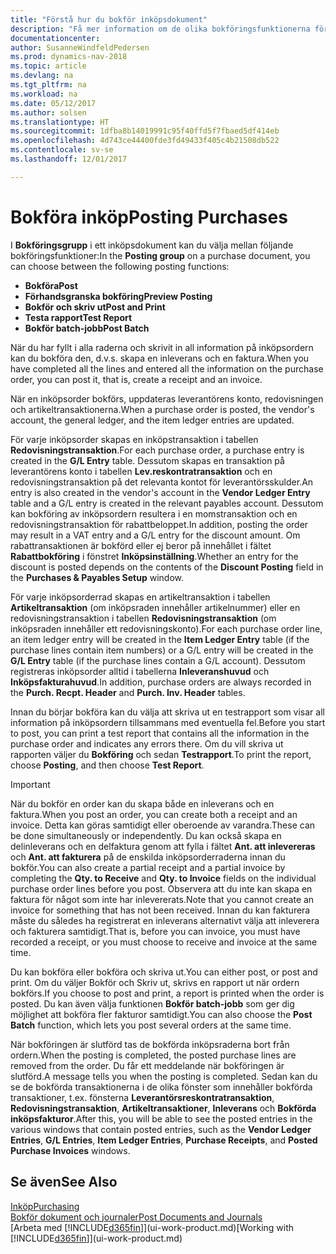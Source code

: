 ```yaml
---
title: "Förstå hur du bokför inköpsdokument"
description: "Få mer information om de olika bokföringsfunktionerna för att bokföra inköpsdokument."
documentationcenter: 
author: SusanneWindfeldPedersen
ms.prod: dynamics-nav-2018
ms.topic: article
ms.devlang: na
ms.tgt_pltfrm: na
ms.workload: na
ms.date: 05/12/2017
ms.author: solsen
ms.translationtype: HT
ms.sourcegitcommit: 1dfba8b14019991c95f40ffd5f7fbaed5df414eb
ms.openlocfilehash: 4d743ce44400fde3fd49433f405c4b21508db522
ms.contentlocale: sv-se
ms.lasthandoff: 12/01/2017

---
```

# <a name="posting-purchases"></a><span data-ttu-id="7a48b-103">Bokföra inköp</span><span class="sxs-lookup"><span data-stu-id="7a48b-103">Posting Purchases</span></span>
<span data-ttu-id="7a48b-104">I **Bokföringsgrupp** i ett inköpsdokument kan du välja mellan följande bokföringsfunktioner:</span><span class="sxs-lookup"><span data-stu-id="7a48b-104">In the **Posting group** on a purchase document, you can choose between the following posting functions:</span></span>

* <span data-ttu-id="7a48b-105">**Bokföra**</span><span class="sxs-lookup"><span data-stu-id="7a48b-105">**Post**</span></span>
* <span data-ttu-id="7a48b-106">**Förhandsgranska bokföring**</span><span class="sxs-lookup"><span data-stu-id="7a48b-106">**Preview Posting**</span></span>
* <span data-ttu-id="7a48b-107">**Bokför och skriv ut**</span><span class="sxs-lookup"><span data-stu-id="7a48b-107">**Post and Print**</span></span>
* <span data-ttu-id="7a48b-108">**Testa rapport**</span><span class="sxs-lookup"><span data-stu-id="7a48b-108">**Test Report**</span></span>
* <span data-ttu-id="7a48b-109">**Bokför batch-jobb**</span><span class="sxs-lookup"><span data-stu-id="7a48b-109">**Post Batch**</span></span>

<span data-ttu-id="7a48b-110">När du har fyllt i alla raderna och skrivit in all information på inköpsordern kan du bokföra den, d.v.s. skapa en inleverans och en faktura.</span><span class="sxs-lookup"><span data-stu-id="7a48b-110">When you have completed all the lines and entered all the information on the purchase order, you can post it, that is, create a receipt and an invoice.</span></span>

<span data-ttu-id="7a48b-111">När en inköpsorder bokförs, uppdateras leverantörens konto, redovisningen och artikeltransaktionerna.</span><span class="sxs-lookup"><span data-stu-id="7a48b-111">When a purchase order is posted, the vendor's account, the general ledger, and the item ledger entries are updated.</span></span>

<span data-ttu-id="7a48b-112">För varje inköpsorder skapas en inköpstransaktion i tabellen **Redovisningstransaktion**.</span><span class="sxs-lookup"><span data-stu-id="7a48b-112">For each purchase order, a purchase entry is created in the **G/L Entry** table.</span></span> <span data-ttu-id="7a48b-113">Dessutom skapas en transaktion på leverantörens konto i tabellen **Lev.reskontratransaktion** och en redovisningstransaktion på det relevanta kontot för leverantörsskulder.</span><span class="sxs-lookup"><span data-stu-id="7a48b-113">An entry is also created in the vendor's account in the **Vendor Ledger Entry** table and a G/L entry is created in the relevant payables account.</span></span> <span data-ttu-id="7a48b-114">Dessutom kan bokföring av inköpsordern resultera i en momstransaktion och en redovisningstransaktion för rabattbeloppet.</span><span class="sxs-lookup"><span data-stu-id="7a48b-114">In addition, posting the order may result in a VAT entry and a G/L entry for the discount amount.</span></span> <span data-ttu-id="7a48b-115">Om rabattransaktionen är bokförd eller ej beror på innehållet i fältet **Rabattbokföring** i fönstret **Inköpsinställning**.</span><span class="sxs-lookup"><span data-stu-id="7a48b-115">Whether an entry for the discount is posted depends on the contents of the **Discount Posting** field in the **Purchases & Payables Setup** window.</span></span>

<span data-ttu-id="7a48b-116">För varje inköpsorderrad skapas en artikeltransaktion i tabellen **Artikeltransaktion** (om inköpsraden innehåller artikelnummer) eller en redovisningstransaktion i tabellen **Redovisningstransaktion** (om inköpsraden innehåller ett redovisningskonto).</span><span class="sxs-lookup"><span data-stu-id="7a48b-116">For each purchase order line, an item ledger entry will be created in the **Item Ledger Entry** table (if the purchase lines contain item numbers) or a G/L entry will be created in the **G/L Entry** table (if the purchase lines contain a G/L account).</span></span> <span data-ttu-id="7a48b-117">Dessutom registreras inköpsorder alltid i tabellerna **Inleveranshuvud** och **Inköpsfakturahuvud**.</span><span class="sxs-lookup"><span data-stu-id="7a48b-117">In addition, purchase orders are always recorded in the **Purch. Recpt. Header** and **Purch. Inv. Header** tables.</span></span>

<span data-ttu-id="7a48b-118">Innan du börjar bokföra kan du välja att skriva ut en testrapport som visar all information på inköpsordern tillsammans med eventuella fel.</span><span class="sxs-lookup"><span data-stu-id="7a48b-118">Before you start to post, you can print a test report that contains all the information in the purchase order and indicates any errors there.</span></span> <span data-ttu-id="7a48b-119">Om du vill skriva ut rapporten väljer du **Bokföring** och sedan **Testrapport**.</span><span class="sxs-lookup"><span data-stu-id="7a48b-119">To print the report, choose **Posting**, and then choose **Test Report**.</span></span>

> [!IMPORTANT]  
>   <span data-ttu-id="7a48b-120">När du bokför en order kan du skapa både en inleverans och en faktura.</span><span class="sxs-lookup"><span data-stu-id="7a48b-120">When you post an order, you can create both a receipt and an invoice.</span></span> <span data-ttu-id="7a48b-121">Detta kan göras samtidigt eller oberoende av varandra.</span><span class="sxs-lookup"><span data-stu-id="7a48b-121">These can be done simultaneously or independently.</span></span> <span data-ttu-id="7a48b-122">Du kan också skapa en delinleverans och en delfaktura genom att fylla i fältet **Ant. att inlevereras** och **Ant. att fakturera** på de enskilda inköpsorderraderna innan du bokför.</span><span class="sxs-lookup"><span data-stu-id="7a48b-122">You can also create a partial receipt and a partial invoice by completing the **Qty. to Receive** and **Qty. to Invoice** fields on the individual purchase order lines before you post.</span></span> <span data-ttu-id="7a48b-123">Observera att du inte kan skapa en faktura för något som inte har inlevererats.</span><span class="sxs-lookup"><span data-stu-id="7a48b-123">Note that you cannot create an invoice for something that has not been received.</span></span> <span data-ttu-id="7a48b-124">Innan du kan fakturera måste du således ha registrerat en inleverans alternativt välja att inleverera och fakturera samtidigt.</span><span class="sxs-lookup"><span data-stu-id="7a48b-124">That is, before you can invoice, you must have recorded a receipt, or you must choose to receive and invoice at the same time.</span></span>

<span data-ttu-id="7a48b-125">Du kan bokföra eller bokföra och skriva ut.</span><span class="sxs-lookup"><span data-stu-id="7a48b-125">You can either post, or post and print.</span></span> <span data-ttu-id="7a48b-126">Om du väljer Bokför och Skriv ut, skrivs en rapport ut när ordern bokförs.</span><span class="sxs-lookup"><span data-stu-id="7a48b-126">If you choose to post and print, a report is printed when the order is posted.</span></span> <span data-ttu-id="7a48b-127">Du kan även välja funktionen **Bokför batch-jobb** som ger dig möjlighet att bokföra fler fakturor samtidigt.</span><span class="sxs-lookup"><span data-stu-id="7a48b-127">You can also choose the **Post Batch** function, which lets you post several orders at the same time.</span></span>

<span data-ttu-id="7a48b-128">När bokföringen är slutförd tas de bokförda inköpsraderna bort från ordern.</span><span class="sxs-lookup"><span data-stu-id="7a48b-128">When the posting is completed, the posted purchase lines are removed from the order.</span></span> <span data-ttu-id="7a48b-129">Du får ett meddelande när bokföringen är slutförd.</span><span class="sxs-lookup"><span data-stu-id="7a48b-129">A message tells you when the posting is completed.</span></span> <span data-ttu-id="7a48b-130">Sedan kan du se de bokförda transaktionerna i de olika fönster som innehåller bokförda transaktioner, t.ex. fönsterna **Leverantörsreskontratransaktion**, **Redovisningstransaktion**, **Artikeltransaktioner**, **Inleverans** och **Bokförda inköpsfakturor**.</span><span class="sxs-lookup"><span data-stu-id="7a48b-130">After this, you will be able to see the posted entries in the various windows that contain posted entries, such as the **Vendor Ledger Entries**, **G/L Entries**, **Item Ledger Entries**, **Purchase Receipts**, and **Posted Purchase Invoices** windows.</span></span>

## <a name="see-also"></a><span data-ttu-id="7a48b-131">Se även</span><span class="sxs-lookup"><span data-stu-id="7a48b-131">See Also</span></span>
[<span data-ttu-id="7a48b-132">Inköp</span><span class="sxs-lookup"><span data-stu-id="7a48b-132">Purchasing</span></span>](purchasing-manage-purchasing.md)  
[<span data-ttu-id="7a48b-133">Bokför dokument och journaler</span><span class="sxs-lookup"><span data-stu-id="7a48b-133">Post Documents and Journals</span></span>](ui-post-documents-journals.md)  
<span data-ttu-id="7a48b-134">[Arbeta med [!INCLUDE[d365fin](includes/d365fin_md.md)]](ui-work-product.md)</span><span class="sxs-lookup"><span data-stu-id="7a48b-134">[Working with [!INCLUDE[d365fin](includes/d365fin_md.md)]](ui-work-product.md)</span></span>


